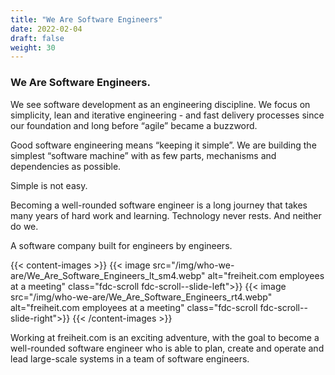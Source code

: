 ```yaml
---
title: "We Are Software Engineers"
date: 2022-02-04
draft: false
weight: 30
---
```


### We Are Software Engineers.

We see software development as an engineering discipline. We focus on simplicity, lean and iterative engineering - and fast delivery processes since our foundation and long before “agile” became a buzzword.

Good software engineering means “keeping it simple”. We are building the simplest “software machine” with as few parts, mechanisms and dependencies as possible.

Simple is not easy.

Becoming a well-rounded software engineer is a long journey that takes many years of hard work and learning. Technology never rests. And neither do we.

A software company built for engineers by engineers.


{{< content-images >}}
  {{< image src="/img/who-we-are/We_Are_Software_Engineers_lt_sm4.webp" alt="freiheit.com employees at a meeting" class="fdc-scroll fdc-scroll--slide-left">}}
  {{< image src="/img/who-we-are/We_Are_Software_Engineers_rt4.webp" alt="freiheit.com employees at a meeting" class="fdc-scroll fdc-scroll--slide-right">}}
{{< /content-images >}}

Working at freiheit.com is an exciting adventure, with the goal to become a well-rounded software engineer who is able to plan, create and operate and lead large-scale systems in a team of software engineers.

